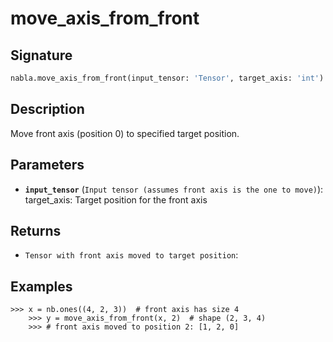 # move_axis_from_front

## Signature

```python
nabla.move_axis_from_front(input_tensor: 'Tensor', target_axis: 'int') -> 'Tensor'
```

## Description

Move front axis (position 0) to specified target position.

## Parameters

- **`input_tensor`** (`Input tensor (assumes front axis is the one to move)`): target_axis: Target position for the front axis

## Returns

- `Tensor with front axis moved to target position`: 

## Examples

```pycon
>>> x = nb.ones((4, 2, 3))  # front axis has size 4
    >>> y = move_axis_from_front(x, 2)  # shape (2, 3, 4)
    >>> # front axis moved to position 2: [1, 2, 0]
```
